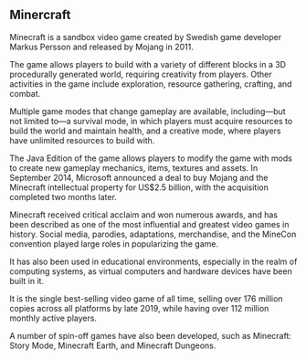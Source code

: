 ## Minercraft

Minecraft is a sandbox video game created by Swedish game developer Markus Persson and released
by Mojang in 2011.

The game allows players to build with a variety of different blocks in a 3D procedurally
generated world, requiring creativity from players. Other activities in the game include
exploration, resource gathering, crafting, and combat.

Multiple game modes that change gameplay are available, including—but not limited to—a survival
mode, in which players must acquire resources to build the world and maintain health, and a
creative mode, where players have unlimited resources to build with.

The Java Edition of the game allows players to modify the game with mods to create new gameplay
mechanics, items, textures and assets. In September 2014, Microsoft announced a deal to buy
Mojang and the Minecraft intellectual property for US$2.5 billion, with the acquisition
completed two months later.

Minecraft received critical acclaim and won numerous awards, and has been described as one of
the most influential and greatest video games in history. Social media, parodies, adaptations,
merchandise, and the MineCon convention played large roles in popularizing the game.

It has also been used in educational environments, especially in the realm of computing systems,
as virtual computers and hardware devices have been built in it.

It is the single best-selling video game of all time, selling over 176 million copies across
all platforms by late 2019, while having over 112 million monthly active players.

A number of spin-off games have also been developed, such as Minecraft: Story Mode,
Minecraft Earth, and Minecraft Dungeons.
